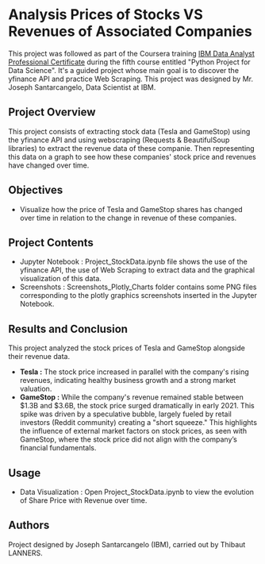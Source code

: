# Analysis Prices of Stocks VS Revenues of Associated Companies

This project was followed as part of the Coursera training [IBM Data Analyst Professional Certificate](https://www.coursera.org/professional-certificates/ibm-data-analyst?) during the fifth course entitled "Python Project for Data Science". It's a guided project whose main goal is to discover the yfinance API and practice Web Scraping.
This project was designed by Mr. Joseph Santarcangelo, Data Scientist at IBM.

## Project Overview
This project consists of extracting stock data (Tesla and GameStop) using the yfinance API and using webscraping (Requests & BeautifulSoup libraries) to extract the revenue data of these companie. Then representing this data on a graph to see how these companies' stock price and revenues have changed over time.

## Objectives
- Visualize how the price of Tesla and GameStop shares has changed over time in relation to the change in revenue of these companies.

## Project Contents
- Jupyter Notebook : Project_StockData.ipynb file shows the use of the yfinance API, the use of Web Scraping to extract data and the graphical visualization of this data.
- Screenshots : Screenshots_Plotly_Charts folder contains some PNG files corresponding to the plotly graphics screenshots inserted in the Jupyter Notebook.

## Results and Conclusion
This project analyzed the stock prices of Tesla and GameStop alongside their revenue data.
- **Tesla :** The stock price increased in parallel with the company's rising revenues, indicating healthy business growth and a strong market valuation.
- **GameStop :** While the company's revenue remained stable between $1.3B and $3.6B, the stock price surged dramatically in early 2021. This spike was driven by a speculative bubble, largely fueled by retail investors (Reddit community) creating a "short squeeze."
This highlights the influence of external market factors on stock prices, as seen with GameStop, where the stock price did not align with the company’s financial fundamentals.

## Usage 
- Data Visualization : Open Project_StockData.ipynb to view the evolution of Share Price with Revenue over time.

## Authors
Project designed by Joseph Santarcangelo (IBM), carried out by Thibaut LANNERS.
